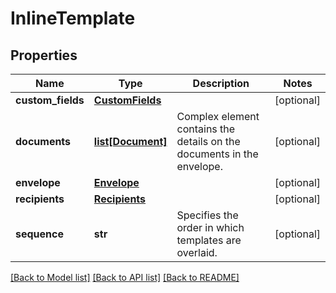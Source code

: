 # InlineTemplate

## Properties
Name | Type | Description | Notes
------------ | ------------- | ------------- | -------------
**custom_fields** | [**CustomFields**](CustomFields.md) |  | [optional] 
**documents** | [**list[Document]**](Document.md) | Complex element contains the details on the documents in the envelope. | [optional] 
**envelope** | [**Envelope**](Envelope.md) |  | [optional] 
**recipients** | [**Recipients**](Recipients.md) |  | [optional] 
**sequence** | **str** | Specifies the order in which templates are overlaid. | [optional] 

[[Back to Model list]](../README.md#documentation-for-models) [[Back to API list]](../README.md#documentation-for-api-endpoints) [[Back to README]](../README.md)


